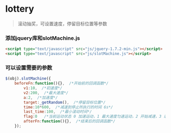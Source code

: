 # lottery
> 滚动抽奖，可设置速度，停留目标位置等参数 

### 添加jquery库和slotMachine.js
``` html
<script type="text/javascript" src="js/jquery-1.7.2-min.js"></script>
<script type="text/javascript" src="js/slotMachine.js"></script>
```
### 可以设置需要的参数
``` js
$(obj).slotMachine({
    beforeFn:function(){},  /*开始前的回调函数*/
		v1:10,  /*初速度*/
		v2:200,  /*最大速度*/
		a:2,  /*加速度*/
		target:_getRandom(),  /*停留目标位置*/
		time:10*600,  /*减速到停止所执行的时间 6s*/
		last_time:100,  /*最小滚动时间*/
		flag:0   /*当前运动状态 0 加速运动，1 最大速度匀速运动，2 开始减速，3 以最小速度匀速运动并停止到指定块*/
		afterFn:function(){},  /*结束后的回调函数*/
	});
	
```

